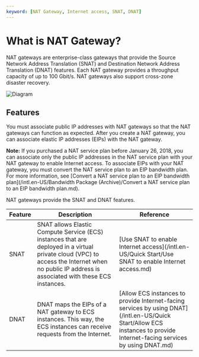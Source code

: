 ```yaml
---
keyword: [NAT Gateway, Internet access, SNAT, DNAT]
---
```


# What is NAT Gateway?

NAT gateways are enterprise-class gateways that provide the Source Network Address Translation \(SNAT\) and Destination Network Address Translation \(DNAT\) features. Each NAT gateway provides a throughput capacity of up to 100 Gbit/s. NAT gateways also support cross-zone disaster recovery.

![Diagram](https://static-aliyun-doc.oss-accelerate.aliyuncs.com/assets/img/en-US/8604485061/p4440.png)

## Features

You must associate public IP addresses with NAT gateways so that the NAT gateways can function as expected. After you create a NAT gateway, you can associate elastic IP addresses \(EIPs\) with the NAT gateway.

**Note:** If you purchased a NAT service plan before January 26, 2018, you can associate only the public IP addresses in the NAT service plan with your NAT gateway to enable Internet access. To associate EIPs with your NAT gateway, you must convert the NAT service plan to an EIP bandwidth plan. For more information, see [Convert a NAT service plan to an EIP bandwidth plan](/intl.en-US/Bandwidth Package (Archive)/Convert a NAT service plan to an EIP bandwidth plan.md).

NAT gateways provide the SNAT and DNAT features.

|Feature|Description|Reference|
|-------|-----------|---------|
|SNAT|SNAT allows Elastic Compute Service \(ECS\) instances that are deployed in a virtual private cloud \(VPC\) to access the Internet when no public IP address is associated with these ECS instances.|[Use SNAT to enable Internet access](/intl.en-US/Quick Start/Use SNAT to enable Internet access.md)|
|DNAT|DNAT maps the EIPs of a NAT gateway to ECS instances. This way, the ECS instances can receive requests from the Internet.|[Allow ECS instances to provide Internet-facing services by using DNAT](/intl.en-US/Quick Start/Allow ECS instances to provide Internet-facing services by using DNAT.md)|


